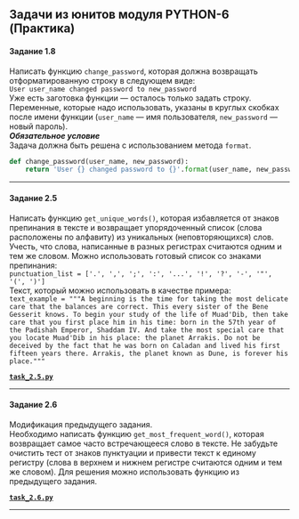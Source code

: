 ## Задачи из юнитов модуля PYTHON-6 (Практика) ##

#### **Задание 1.8** ####

Написать функцию `change_password`, которая должна возвращать отформатированную
строку в следующем виде:    
`User user_name changed password to new_password`    
Уже есть заготовка функции&nbsp;&mdash; осталось только задать строку.
Переменные, которые надо использовать, указаны в круглых скобках после имени
функции (`user_name`&nbsp;&mdash; имя пользователя, `new_password`&nbsp;&mdash;
новый пароль).    
***Обязательное условие***    
Задача должна быть решена с использованием метода `format`.

```python
def change_password(user_name, new_password):
    return 'User {} changed password to {}'.format(user_name, new_password)
```

----

#### **Задание 2.5** ####

Написать функцию `get_unique_words()`, которая избавляется от знаков препинания
в тексте и возвращает упорядоченный список (слова расположены по алфавиту) из
уникальных (неповторяющихся) слов. Учесть, что слова, написанные в разных
регистрах считаются одним и тем же словом.
Можно использовать готовый список со знаками препинания:    
`punctuation_list = ['.', ',', ';', ':', '...', '!', '?', '-', '"', '(', ')']`    
Текст, который можно использовать в качестве примера:    
`text_example = """A beginning is the time for taking the most delicate care that the balances are correct. This every sister of the Bene Gesserit knows. To begin your study of the life of Muad'Dib, then take care that you first place him in his time: born in the 57th year of the Padishah Emperor, Shaddam IV. And take the most special care that you locate Muad'Dib in his place: the planet Arrakis. Do not be deceived by the fact that he was born on Caladan and lived his first fifteen years there. Arrakis, the planet known as Dune, is forever his place."""`

[**`task_2.5.py`**](task_2.5.py)

----

#### **Задание 2.6** ####

Модификация предыдущего задания.    
Необходимо написать функцию `get_most_frequent_word()`, которая возвращает самое
часто встречающееся слово в тексте. Не забудьте очистить тест от знаков
пунктуации и привести текст к единому регистру (слова в верхнем и нижнем
регистре считаются одним и тем же словом). Для решения можно использовать
функцию из предыдущего задания.

[**`task_2.6.py`**](task_2.6.py)

----
